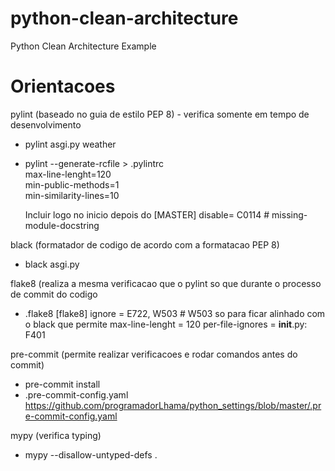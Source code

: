 # python-clean-architecture
Python Clean Architecture Example

# Orientacoes
pylint (baseado no guia de estilo PEP 8) - verifica somente em tempo de desenvolvimento
  - pylint asgi.py weather

  - pylint --generate-rcfile > .pylintrc  
    max-line-lenght=120  
    min-public-methods=1  
    min-similarity-lines=10  

    Incluir logo no inicio depois do [MASTER]
      disable=
           C0114 # missing-module-docstring
    
    
black (formatador de codigo de acordo com a formatacao PEP 8)
  - black asgi.py


flake8 (realiza a mesma verificacao que o pylint so que durante o processo de commit do codigo
  - .flake8
    [flake8]
    ignore = E722, W503 # W503 so para ficar alinhado com o black que permite
    max-line-lenght = 120
    per-file-ignores =
            __init__.py: F401


pre-commit (permite realizar verificacoes e rodar comandos antes do commit)
  - pre-commit install
  - .pre-commit-config.yaml
    <https://github.com/programadorLhama/python_settings/blob/master/.pre-commit-config.yaml>

mypy (verifica typing)
  - mypy --disallow-untyped-defs .